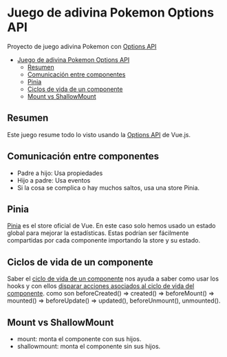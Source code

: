 # Juego de adivina Pokemon Options API
Proyecto de juego adivina Pokemon con [Options API](https://vuejs.org/api/options-state.html)

- [Juego de adivina Pokemon Options API](#juego-de-adivina-pokemon-options-api)
  - [Resumen](#resumen)
  - [Comunicación entre componentes](#comunicación-entre-componentes)
  - [Pinia](#pinia)
  - [Ciclos de vida de un componente](#ciclos-de-vida-de-un-componente)
  - [Mount vs ShallowMount](#mount-vs-shallowmount)

## Resumen
Este juego resume todo lo visto usando la [Options API](https://vuejs.org/api/options-state.html) de Vue.js.

## Comunicación entre componentes
- Padre a hijo: Usa propiedades
- Hijo a padre: Usa eventos
- Si la cosa se complica o hay muchos saltos, usa una store Pinia.

## Pinia
[Pinia](https://pinia.vuejs.org/core-concepts/state.html#usage-with-the-options-api) es el store oficial de Vue. En este caso solo hemos usado un estado global para mejorar la estadísticas. Estas podrían ser fácilmente compartidas por cada componente importando la store y su estado.

## Ciclos de vida de un componente
Saber el [ciclo de vida de un componente](https://vuejs.org/guide/essentials/lifecycle.html) nos ayuda a saber como usar los hooks y con ellos [disparar acciones asociados al ciclo de vida del componente](https://vuejs.org/api/options-lifecycle.html). como son beforeCreated() => created() => beforeMount() => mounted() => beforeUpdate() => updated(), beforeUnmount(), unmounted().

## Mount vs ShallowMount
- mount: monta el componente con sus hijos.
- shallowmount: monta el componente sin sus hijos.